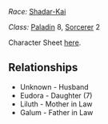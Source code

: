 *Race:* [Shadar-Kai](http://dnd5e.wikidot.com/lineage:shadar-kai)

*Class:* [Paladin](http://dnd5e.wikidot.com/paladin) 8, [Sorcerer](http://dnd5e.wikidot.com/sorcerer) 2

Character Sheet [here](https://www.dndbeyond.com/characters/107822236).

## Relationships

* Unknown - Husband
* Eudora - Daughter (7)
* Liluth - Mother in Law
* Galum - Father in Law